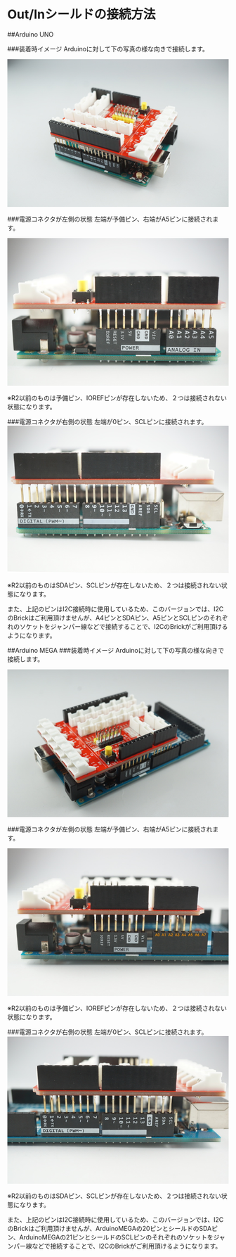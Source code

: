 # Out/Inシールドの接続方法

##Arduino UNO

###装着時イメージ
Arduinoに対して下の写真の様な向きで接続します。

![](../img/dev/arduino/arduino_connect1.jpg)

###電源コネクタが左側の状態
左端が予備ピン、右端がA5ピンに接続されます。

![](../img/dev/arduino/arduino_connect2.jpg)

※R2以前のものは予備ピン、IOREFピンが存在しないため、２つは接続されない状態になります。

###電源コネクタが右側の状態
左端が0ピン、SCLピンに接続されます。
![](../img/dev/arduino/arduino_connect3.jpg)

※R2以前のものはSDAピン、SCLピンが存在しないため、２つは接続されない状態になります。

また、上記のピンはI2C接続時に使用しているため、このバージョンでは、I2CのBrickはご利用頂けませんが、A4ピンとSDAピン、A5ピンとSCLピンのそれぞれのソケットをジャンパー線などで接続することで、I2CのBrickがご利用頂けるようになります。

##Arduino MEGA
###装着時イメージ
Arduinoに対して下の写真の様な向きで接続します。

![](../img/dev/arduino/arduino_connect4.jpg)

###電源コネクタが左側の状態
左端が予備ピン、右端がA5ピンに接続されます。

![](../img/dev/arduino/arduino_connect5.jpg)

※R2以前のものは予備ピン、IOREFピンが存在しないため、２つは接続されない状態になります。

###電源コネクタが右側の状態
左端が0ピン、SCLピンに接続されます。
![](../img/dev/arduino/arduino_connect6.jpg)

※R2以前のものはSDAピン、SCLピンが存在しないため、２つは接続されない状態になります。

また、上記のピンはI2C接続時に使用しているため、このバージョンでは、I2CのBrickはご利用頂けませんが、ArduinoMEGAの20ピンとシールドのSDAピン、ArduinoMEGAの21ピンとシールドのSCLピンのそれぞれのソケットをジャンパー線などで接続することで、I2CのBrickがご利用頂けるようになります。